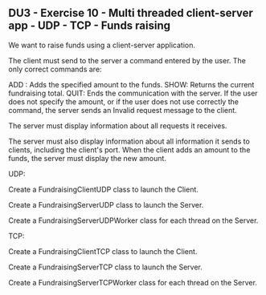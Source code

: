 ## DU3 - Exercise 10 - Multi threaded client-server app - UDP - TCP - Funds raising

We want to raise funds using a client-server application.

The client must send to the server a command entered by the user. The only correct commands are:

ADD <amount>: Adds the specified amount to the funds.
SHOW: Returns the current fundraising total.
QUIT: Ends the communication with the server.
If the user does not specify the amount, or if the user does not use correctly the command, the server sends an Invalid request message to the client.

The server must display information about all requests it receives.

The server must also display information about all information it sends to clients, including the client's port. When the client adds an amount to the funds, the server must display the new amount.

UDP:

Create a FundraisingClientUDP class to launch the Client.

Create a FundraisingServerUDP class to launch the Server.

Create a FundraisingServerUDPWorker class for each thread on the Server.

TCP:

Create a FundraisingClientTCP class to launch the Client.

Create a FundraisingServerTCP class to launch the Server.

Create a FundraisingServerTCPWorker class for each thread on the Server.